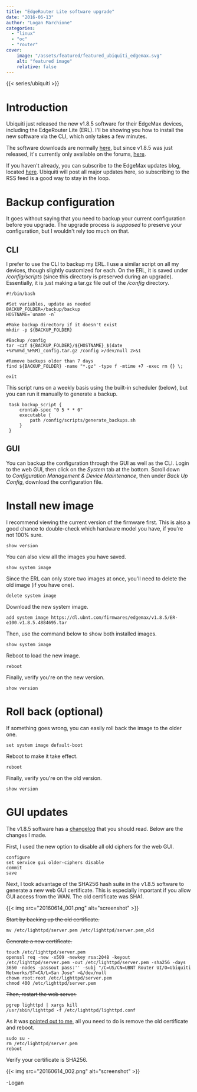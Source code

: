 ```yaml
---
title: "EdgeRouter Lite software upgrade"
date: "2016-06-13"
author: "Logan Marchione"
categories: 
  - "linux"
  - "oc"
  - "router"
cover:
    image: "/assets/featured/featured_ubiquiti_edgemax.svg"
    alt: "featured image"
    relative: false
---
```


{{< series/ubiquiti >}}

# Introduction

Ubiquiti just released the new v1.8.5 software for their EdgeMax devices, including the EdgeRouter Lite (ERL). I'll be showing you how to install the new software via the CLI, which only takes a few minutes.

The software downloads are normally [here](https://www.ubnt.com/download/edgemax), but since v1.8.5 was just released, it's currently only available on the forums, [here](https://community.ubnt.com/t5/EdgeMAX-Updates-Blog/EdgeMAX-EdgeRouter-software-release-v1-8-5/ba-p/1591710).

If you haven't already, you can subscribe to the EdgeMax updates blog, located [here](http://community.ubnt.com/t5/EdgeMAX-Updates-Blog/bg-p/Blog_EdgeMAX). Ubiquiti will post all major updates here, so subscribing to the RSS feed is a good way to stay in the loop.

# Backup configuration

It goes without saying that you need to backup your current configuration before you upgrade. The upgrade process is _supposed_ to preserve your configuration, but I wouldn't rely too much on that.

## CLI

I prefer to use the CLI to backup my ERL. I use a similar script on all my devices, though slightly customized for each. On the ERL, it is saved under _/config/scripts_ (since this directory is preserved during an upgrade). Essentially, it is just making a tar.gz file out of the _/config_ directory.

```
#!/bin/bash

#Set variables, update as needed
BACKUP_FOLDER=/backup/backup
HOSTNAME=`uname -n`

#Make backup directory if it doesn't exist
mkdir -p ${BACKUP_FOLDER}

#Backup /config
tar -czf ${BACKUP_FOLDER}/${HOSTNAME}_$(date +%Y%m%d_%H%M)_config.tar.gz /config >/dev/null 2>&1

#Remove backups older than 7 days
find ${BACKUP_FOLDER} -name "*.gz" -type f -mtime +7 -exec rm {} \;

exit
```

This script runs on a weekly basis using the built-in scheduler (below), but you can run it manually to generate a backup.

```
 task backup_script {
     crontab-spec "0 5 * * 0"
     executable {
         path /config/scripts/generate_backups.sh
     }
 }
```

## GUI

You can backup the configuration through the GUI as well as the CLI. Login to the web GUI, then click on the _System_ tab at the bottom. Scroll down to _Configuration Management & Device Maintenance_, then under _Back Up Config_, download the configuration file.

# Install new image

I recommend viewing the current version of the firmware first. This is also a good chance to double-check which hardware model you have, if you're not 100% sure.

```
show version
```

You can also view all the images you have saved.

```
show system image
```

Since the ERL can only store two images at once, you'll need to delete the old image (if you have one).

```
delete system image
```

Download the new system image.

```
add system image https://dl.ubnt.com/firmwares/edgemax/v1.8.5/ER-e100.v1.8.5.4884695.tar
```

Then, use the command below to show both installed images.

```
show system image
```

Reboot to load the new image.

```
reboot
```

Finally, verify you're on the new version.

```
show version
```

# Roll back (optional)

If something goes wrong, you can easily roll back the image to the older one.

```
set system image default-boot
```

Reboot to make it take effect.

```
reboot
```

Finally, verify you're on the old version.

```
show version
```

# GUI updates

The v1.8.5 software has a [changelog](http://community.ubnt.com/t5/EdgeMAX-Updates-Blog/EdgeMAX-EdgeRouter-software-release-v1-8-5/ba-p/1591710) that you should read. Below are the changes I made.

First, I used the new option to disable all old ciphers for the web GUI.

```
configure
set service gui older-ciphers disable
commit
save
```

Next, I took advantage of the SHA256 hash suite in the v1.8.5 software to generate a new web GUI certificate. This is especially important if you allow GUI access from the WAN. The old certificate was SHA1.

{{< img src="20160614_001.png" alt="screenshot" >}}

~~Start by backing up the old certificate.~~

```
mv /etc/lighttpd/server.pem /etc/lighttpd/server.pem_old
```

~~Generate a new certificate.~~

```
touch /etc/lighttpd/server.pem
openssl req -new -x509 -newkey rsa:2048 -keyout /etc/lighttpd/server.pem -out /etc/lighttpd/server.pem -sha256 -days 3650 -nodes -passout pass:'' -subj "/C=US/CN=UBNT Router UI/O=Ubiquiti Networks/ST=CA/L=San Jose" >&/dev/null
chown root:root /etc/lighttpd/server.pem
chmod 400 /etc/lighttpd/server.pem
```

~~Then, restart the web server.~~

```
pgrep lighttpd | xargs kill
/usr/sbin/lighttpd -f /etc/lighttpd/lighttpd.conf
```

As it was [pointed out to me](https://www.reddit.com/r/Ubiquiti/comments/4o2gfb/psa_update_your_edgerouter_gui_cert_from_sha1_to/), all you need to do is remove the old certificate and reboot.

```
sudo su - 
rm /etc/lighttpd/server.pem
reboot
```

Verify your certificate is SHA256.

{{< img src="20160614_002.png" alt="screenshot" >}}

\-Logan